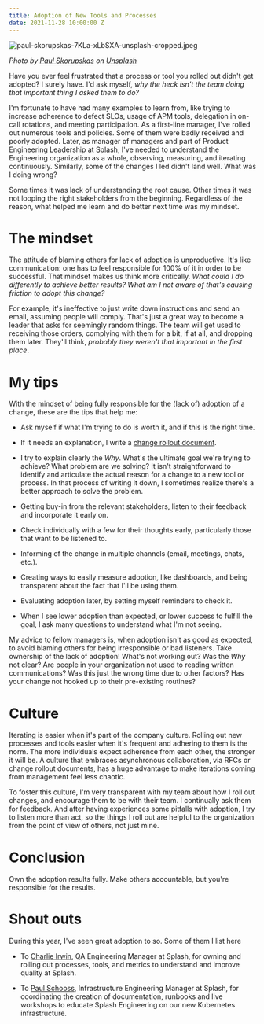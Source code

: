 ```yaml
---
title: Adoption of New Tools and Processes
date: 2021-11-28 10:00:00 Z
---
```


![paul-skorupskas-7KLa-xLbSXA-unsplash-cropped.jpeg](/uploads/paul-skorupskas-7KLa-xLbSXA-unsplash-cropped.jpeg)

*Photo by [Paul Skorupskas](https://unsplash.com/@pawelskor?utm_source=unsplash&utm_medium=referral&utm_content=creditCopyText) on [Unsplash](https://unsplash.com/s/photos/change?utm_source=unsplash&utm_medium=referral&utm_content=creditCopyText)*

Have you ever feel frustrated that a  process or tool you rolled out didn't get adopted? I surely have. I'd ask myself, *why the heck isn't the team doing that important thing I asked them to do?*

I'm fortunate to have had many examples to learn from, like trying to increase adherence to defect SLOs, usage of APM tools, delegation in on-call rotations, and meeting participation. As a first-line manager, I've rolled out numerous tools and policies. Some of them were badly received and poorly adopted. Later, as manager of managers and part of Product Engineering Leadership at [Splash](https://splashthat.com/), I've needed to understand the Engineering organization as a whole,  observing, measuring, and iterating continuously. Similarly, some of the changes I led didn't land well. What was I doing wrong?

Some times it was lack of understanding the root cause. Other times it was not looping the right stakeholders from the beginning. Regardless of the reason, what helped me learn and do better next time was my mindset.

# The mindset

The attitude of blaming others for lack of adoption is unproductive. It's like communication:  one has to feel responsible for 100% of it in order to be successful. That mindset makes us think more critically. *What could I do differently to achieve better results? What am I not aware of that's causing friction to adopt this change?*

For example, it's ineffective to just write down instructions and send an email, assuming people will comply. That's just a great way to become a leader that asks for seemingly random things. The team will get used to receiving those orders, complying with them for a bit, if at all, and dropping them later. They'll think, *probably they weren't that important in the first place*.

# My tips

With the mindset of being fully responsible for the (lack of) adoption of a change, these are the tips that help me:

* Ask myself if what I'm trying to do is worth it, and if this is the right time.

* If it needs an explanation, I write a [change rollout document](https://guillermodelapuente.com/blog/change-rollout-document/).

* I try to explain clearly the *Why*. What's the ultimate goal we're trying to achieve? What problem are we solving? It isn't straightforward to identify and articulate the actual reason for a change to a new tool or process. In that process of writing it down, I sometimes realize there's a better approach to solve the problem.

* Getting buy-in from the relevant stakeholders, listen to their feedback and incorporate it early on.

* Check individually with a few for their thoughts early, particularly those that want to be listened to.

* Informing of the change in multiple channels (email, meetings, chats, etc.).

* Creating ways to easily measure adoption, like dashboards, and being transparent about the fact that I'll be using them.

* Evaluating adoption later, by setting myself reminders to check it.

* When I see lower adoption than expected, or lower success to fulfill the goal, I ask many questions  to understand what I'm not seeing.

My advice to fellow managers is, when adoption isn't as good as expected, to avoid blaming others for being irresponsible or bad listeners. Take ownership of the lack of adoption! What's not working out? Was the *Why* not clear? Are people in your organization not used to reading written communications? Was this just the wrong time due to other factors? Has your change not hooked up to their pre-existing routines?

# Culture

Iterating is easier when it's part of the company culture. Rolling out new processes and tools easier when it's frequent and adhering to them is the norm. The more individuals expect adherence from each other, the stronger it will be. A culture that embraces asynchronous collaboration, via RFCs or change rollout documents, has a huge advantage to make iterations coming from management feel less chaotic. 

To foster this culture, I'm very transparent with my team about how I roll out changes, and encourage them to be with their team. I continually ask them for feedback. And after having experiences some pitfalls with adoption, I try to listen more than act, so the things I roll out are helpful to the organization from the point of view of others, not just mine.

# Conclusion

Own the adoption results fully. Make others accountable, but you're responsible for the results.

# Shout outs

During this year, I've seen great adoption to so. Some of them I list here

* To [Charlie Irwin](https://www.linkedin.com/in/charleslrirwin/), QA Engineering Manager at Splash, for owning and rolling out processes, tools, and metrics to understand and improve quality at Splash.

* To [Paul Schooss](https://www.linkedin.com/in/paul-schooss-58379211/), Infrastructure Engineering Manager at Splash, for coordinating the creation of documentation, runbooks and live workshops to educate Splash Engineering on our new Kubernetes infrastructure.